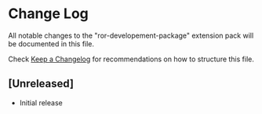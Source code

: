 # Change Log

All notable changes to the "ror-developement-package" extension pack will be documented in this file.

Check [Keep a Changelog](http://keepachangelog.com/) for recommendations on how to structure this file.

## [Unreleased]

- Initial release
